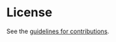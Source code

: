# License

See the
[guidelines for contributions](https://github.com/EricssonResearch/coap-actuators/blob/master/CONTRIBUTING.md).
